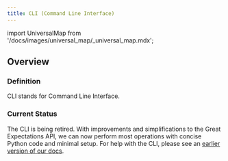 ```yaml
---
title: CLI (Command Line Interface)
---
```

import UniversalMap from '/docs/images/universal_map/_universal_map.mdx';

<UniversalMap setup='active' connect='active' create='active' validate='active'/> 

## Overview

### Definition

CLI stands for Command Line Interface.

### Current Status

The CLI is being retired. With improvements and simplifications to the Great Expectations API, we can now perform most operations with concise Python code and minimal setup. For help with the CLI, please see an [earlier version of our docs](/docs/0.15.50/terms/cli).